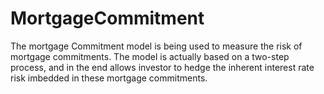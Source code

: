 # MortgageCommitment
The mortgage Commitment model is being used to measure the risk of mortgage commitments. The model is actually based on a two-step process, and in the end allows investor to hedge the inherent interest rate risk imbedded in these mortgage commitments.
